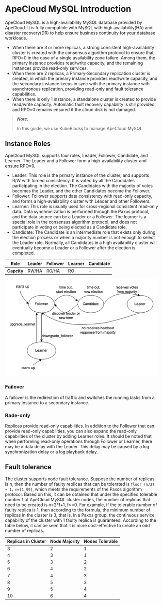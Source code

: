  # ApeCloud MySQL Introduction
ApeCloud MySQL is a high-availability MySQL database provided by ApeCloud. It is fully compatible with MySQL with high availability(HA) and disaster recovery(DR) to help ensure business continuity for your database workloads.
  - When there are 3 or more replicas,  a strong consistent high-availability cluster is created with the consensus algorithm protocol to ensure that RPO=0 in the case of a single availability zone failure. Among them, the primary instance provides read/write capacity, and the remaining instances provide read-only services.
  - When there are 2 replicas, a Primary-Secondary replication cluster is created, in which the primary instance provides read/write capacity, and the secondary instance keeps in sync with the primary instance with asynchronous replication, providing read-only and fault tolerance capabilities.
  - When there is only 1 instance, a standalone cluster is created to provide read/write capacity. Automatic fault recovery capability is still provided, and RPO=0 remains ensured if the cloud disk is not damaged.
> ***Note:***  
> 
> In this guide, we use KubeBlocks to manage ApeCloud MySQL.

## Instance Roles

ApeCloud MySQL supports four roles, Leader, Follower, Candidate, and Learner.  The Leader and a Follower form a high-availability cluster and ensure RPO=0.
- Leader: This role is the primary instance of the cluster, and supports R/W with forced consistency. It is voted by all the Candidates participating in the election. The Candidates with the majority of votes becomes the Leader, and the other Candidates become the Follower.
- Follower: Follower supports data consistency with read-only capacity, and forms a high-availability cluster with Leader and other Followers.
- Learner: This role is usually used for cross-regional consistent read-only data. Data synchronization is performed through the Paxos protocol, and the data source can be a Leader or a Follower. The learner is a special role in the consensus algorithm protocol, and does not participate in voting or being elected as a Candidate role.
- Candidate: The Candidate is an intermediate role that exists only during the election process or when a majority number is not enough to select the Leader role.  Normally, all Candidates in a high availability cluster will eventually become a Leader or a Follower after the election is completed.

 Role |  Leader |Follower | Learner | Candidate | 
  ---- |----| ----|----|----|
  **Capcity**|RW/HA|RO/HA|RO|-|

![Role_changing](../../image/role_changing.png)

### Failover

A failover is the redirection of traffic and switches the running tasks from a primary instance to a secondary instance. 

### Rade-only

Replicas provide read-only capabilities. In addition to the Follower that can provide read-only capabilities, you can also expand the read-only capabilities of the cluster by adding Learner roles. It should be noted that when performing read-only operations through Follower or Learner, there may be a data delay with the Leader. This delay may be caused by a log synchronization delay or a log playback delay.

## Fault tolerance

The cluster supports node fault tolerance. Suppose the number of replicas is n, then the number of faulty replicas that can be tolerated is `floor (n/2) + 1，n=[1,99]`, which meets the requirements of the Paxos algorithm protocol. Based on this, it can be obtained that under the specified tolerable number f of ApeCloud MySQL cluster nodes, the number of replicas that need to be created is n=2*f+1, f>=0. For example, if the tolerable number of faulty replica is 1, then according to the formula, the minimum number of replicas in the cluster is 3, that is, in a Paxos group, the continuous service capability of the cluster with 1 faulty replica is guaranteed. According to the table below, it can be seen that it is more cost-effective to create an odd number of replicas.

 Replicas in Cluster | Node Majority | Nodes Tolerable | 
  ---- |----| ----|
  3 | 2 | 1 |
  4 | 3 | 1 |
  5 | 3 | 2 |
  6 | 4 | 2 |
  7 | 4 | 3 |
  8 | 5 | 3 |
  9 | 5 | 4 |
  10 | 6 | 4 |